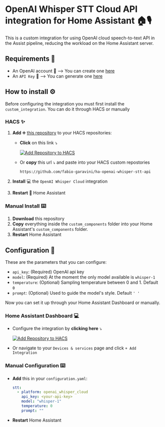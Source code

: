 # OpenAI Whisper STT Cloud API integration for Home Assistant 🏠🎙️

This is a custom integration for using OpenAI cloud speech-to-text API in the Assist pipeline, reducing the workload on the Home Assistant server.

## Requirements 📖

- An OpenAI account 👤  --> You can create one [here](https://platform.openai.com/signup)
- An `API Key` 🔑 --> You can generate one [here](https://platform.openai.com/api-keys)

## How to install ⚙️

Before configuring the integration you must first install the `custom_integration`. You can do it through HACS or manually

### HACS ✨

1. **Add** ➕ [this repository](https://my.home-assistant.io/redirect/hacs_repository/?owner=fabio-garavini&repository=ha-openai-whisper-stt-api&category=integration) to your HACS repositories:

    - **Click** on this link ⤵️

      [![Add Repository to HACS](https://my.home-assistant.io/badges/hacs_repository.svg)](https://my.home-assistant.io/redirect/hacs_repository/?owner=fabio-garavini&repository=ha-openai-whisper-stt-api&category=integration)

    - Or **copy** this url ⤵️ and paste into your HACS custom repostories

      ```url
      https://github.com/fabio-garavini/ha-openai-whisper-stt-api
      ```

2. **Install** 💻 the `OpenAI Whisper Cloud` integration
3. **Restart** 🔁 Home Assistant

### Manual Install ⌨️

1. **Download** this repository
2. **Copy** everything inside the `custom_components` folder into your Home Assistant's `custom_components` folder.
3. **Restart** Home Assistant

## Configuration 🔧

These are the parameters that you can configure:

- `api_key`: (Required) OpenAI api key
- `model`: (Required) At the moment the only model available is `whisper-1`
- `temperature`: (Optional) Sampling temperature between 0 and 1. Default `0`
- `prompt`: (Optional) Used to guide the model's style. Default `' '`

Now you can set it up through your Home Assistant Dashboard or manually.

### Home Assistant Dashboard 💻

- Configure the integration by **clicking here** ⤵️

  [![Add Repository to HACS](https://my.home-assistant.io/badges/config_flow_start.svg)](https://my.home-assistant.io/redirect/config_flow_start/?domain=openai_whisper_cloud)

- Or navigate to your `Devices & services` page and click `+ Add Integration`

### Manual Configuration ⌨️

- **Add** this in your `configuration.yaml`:

  ```yaml
  stt:
    - platform: openai_whisper_cloud
      api_key: <your-api-key>
      model: "whisper-1"
      temperature: 0
      prompt: ""
  ```

- **Restart** Home Assistant
